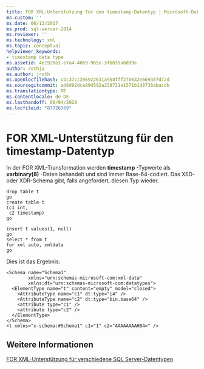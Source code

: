 ```yaml
---
title: FOR XML-Unterstützung für den timestamp-Datentyp | Microsoft-Dokumentation
ms.custom: ''
ms.date: 06/13/2017
ms.prod: sql-server-2014
ms.reviewer: ''
ms.technology: xml
ms.topic: conceptual
helpviewer_keywords:
- timestamp data type
ms.assetid: 4e1920e1-e7a4-4069-965e-3f6039a6099e
author: rothja
ms.author: jroth
ms.openlocfilehash: cbc37cc396922631a958fff270032e669387d72d
ms.sourcegitcommit: ad4d92dce894592a259721a1571b1d8736abacdb
ms.translationtype: MT
ms.contentlocale: de-DE
ms.lasthandoff: 08/04/2020
ms.locfileid: "87726769"
---
```

# <a name="for-xml-support-for-the-timestamp-data-type"></a>FOR XML-Unterstützung für den timestamp-Datentyp
  In der FOR XML-Transformation werden **timestamp** -Typwerte als **varbinary(8)** -Daten behandelt und sind immer Base-64-codiert. Das XSD- oder XDR-Schema gibt, falls angefordert, diesen Typ wieder.  
  
```  
drop table t  
go  
create table t  
(c1 int,  
 c2 timestamp)  
go  
  
insert t values(1, null)  
go  
select * from t  
for xml auto, xmldata  
go  
```  
  
 Dies ist das Ergebnis:  
  
```  
<Schema name="Schema1"   
        xmlns="urn:schemas-microsoft-com:xml-data"   
        xmlns:dt="urn:schemas-microsoft-com:datatypes">  
  <ElementType name="t" content="empty" model="closed">  
    <AttributeType name="c1" dt:type="i4" />  
    <AttributeType name="c2" dt:type="bin.base64" />  
    <attribute type="c1" />  
    <attribute type="c2" />  
  </ElementType>  
</Schema>  
<t xmlns="x-schema:#Schema1" c1="1" c2="AAAAAAAAH04=" />  
```  
  
## <a name="see-also"></a>Weitere Informationen  
 [FOR XML-Unterstützung für verschiedene SQL Server-Datentypen](for-xml-support-for-various-sql-server-data-types.md)  
  
  
